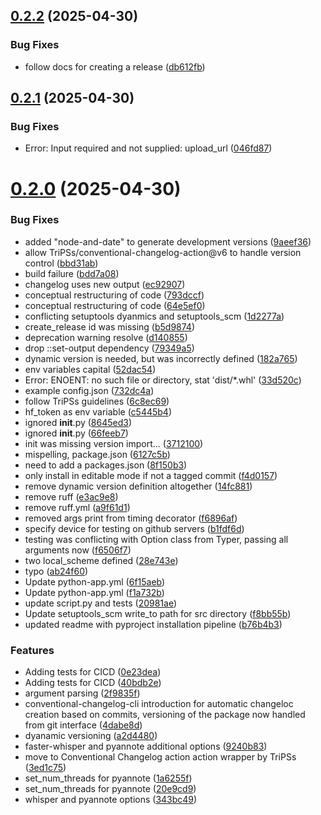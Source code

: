 ## [0.2.2](https://github.com/Global-Health-Engineering/ghe_transcribe/compare/v0.2.1...v0.2.2) (2025-04-30)


### Bug Fixes

* follow docs for creating a release ([db612fb](https://github.com/Global-Health-Engineering/ghe_transcribe/commit/db612fb55349c89ac29d004c00be299e7bc7005f))



## [0.2.1](https://github.com/Global-Health-Engineering/ghe_transcribe/compare/v0.2.0...v0.2.1) (2025-04-30)


### Bug Fixes

* Error: Input required and not supplied: upload_url ([046fd87](https://github.com/Global-Health-Engineering/ghe_transcribe/commit/046fd87eab9d99e1667404a8170bfb28c02b661a))



# [0.2.0](https://github.com/Global-Health-Engineering/ghe_transcribe/compare/v0.1.1...v0.2.0) (2025-04-30)


### Bug Fixes

* added "node-and-date" to generate development versions ([9aeef36](https://github.com/Global-Health-Engineering/ghe_transcribe/commit/9aeef36d55bf82014c19d6c53cb9e5f03330fe68))
* allow TriPSs/conventional-changelog-action@v6 to handle version control ([bbd31ab](https://github.com/Global-Health-Engineering/ghe_transcribe/commit/bbd31ab857930a675060403cb115277a490d8818))
* build failure ([bdd7a08](https://github.com/Global-Health-Engineering/ghe_transcribe/commit/bdd7a08fb5bba45321cae9f73a854712410218fc))
* changelog uses new output ([ec92907](https://github.com/Global-Health-Engineering/ghe_transcribe/commit/ec9290756ee3c79d0601261cfbfef8a925e19c58))
* conceptual restructuring of code ([793dccf](https://github.com/Global-Health-Engineering/ghe_transcribe/commit/793dccf9b1a37e3952b480645c3d49ac64c34e86))
* conceptual restructuring of code ([64e5ef0](https://github.com/Global-Health-Engineering/ghe_transcribe/commit/64e5ef06c2b3500bd8a94ecb2730fce4604ea57c))
* conflicting setuptools dyanmics and setuptools_scm ([1d2277a](https://github.com/Global-Health-Engineering/ghe_transcribe/commit/1d2277aeea66d19def1635a981265a99205cd720))
* create_release id was missing ([b5d9874](https://github.com/Global-Health-Engineering/ghe_transcribe/commit/b5d98742e2dd1ad922177f65e0e966ac80cb8b0e))
* deprecation warning resolve ([d140855](https://github.com/Global-Health-Engineering/ghe_transcribe/commit/d140855625fead6a846626605a19f11a4a695b90))
* drop ::set-output dependency ([79349a5](https://github.com/Global-Health-Engineering/ghe_transcribe/commit/79349a5366d9172d68ef7ae4b418724b08dd91aa))
* dynamic version is needed, but was incorrectly defined ([182a765](https://github.com/Global-Health-Engineering/ghe_transcribe/commit/182a765604e8640cdd4b030cf5d92752db018982))
* env variables capital ([52dac54](https://github.com/Global-Health-Engineering/ghe_transcribe/commit/52dac5406ed68760dd105a999b790b25aee5ae7f))
* Error: ENOENT: no such file or directory, stat 'dist/*.whl' ([33d520c](https://github.com/Global-Health-Engineering/ghe_transcribe/commit/33d520c86f9da4c7e80313eb62a4f77d2d637887))
* example config.json ([732dc4a](https://github.com/Global-Health-Engineering/ghe_transcribe/commit/732dc4a49af39a671b4a0d7c1741714af12ce8af))
* follow TriPSs guidelines ([6c8ec69](https://github.com/Global-Health-Engineering/ghe_transcribe/commit/6c8ec696139880f8dcdec73d7e06b9fb18fd4686))
* hf_token as env variable ([c5445b4](https://github.com/Global-Health-Engineering/ghe_transcribe/commit/c5445b4c163c4dc7da5e57c9aba07403cfa4a7dd))
* ignored __init__.py ([8645ed3](https://github.com/Global-Health-Engineering/ghe_transcribe/commit/8645ed39d77dca8622e720a05fc1aa89f24ed5c8))
* ignored __init__.py ([66feeb7](https://github.com/Global-Health-Engineering/ghe_transcribe/commit/66feeb730487b84fda886462ae70e4c1f9f6c7a0))
* init was missing version import... ([3712100](https://github.com/Global-Health-Engineering/ghe_transcribe/commit/3712100fdd4d15f634d2f2fe80c3fbc30bc363fb))
* mispelling, package.json ([6127c5b](https://github.com/Global-Health-Engineering/ghe_transcribe/commit/6127c5bfcee233848253d5417c169c5171fead82))
* need to add a packages.json ([8f150b3](https://github.com/Global-Health-Engineering/ghe_transcribe/commit/8f150b3e42651bdd01f119b727fc3f1bffbe1608))
* only install in editable mode if not a tagged commit ([f4d0157](https://github.com/Global-Health-Engineering/ghe_transcribe/commit/f4d0157e9d23b302726de62c56b5464b3a1c23f8))
* remove dynamic version definition altogether ([14fc881](https://github.com/Global-Health-Engineering/ghe_transcribe/commit/14fc8810944db999887fd2310615dfa93effedd8))
* remove ruff ([e3ac9e8](https://github.com/Global-Health-Engineering/ghe_transcribe/commit/e3ac9e878c2bfe632cab3084b3e47a07b006ea81))
* remove ruff.yml ([a9f61d1](https://github.com/Global-Health-Engineering/ghe_transcribe/commit/a9f61d144b16aee4dd1ccf5a0cf7d3a96c2d3535))
* removed args print from timing decorator ([f6896af](https://github.com/Global-Health-Engineering/ghe_transcribe/commit/f6896af09c0529baa4cb0b04b11dd7ec1e8e75a1))
* specify device for testing on github servers ([b1fdf6d](https://github.com/Global-Health-Engineering/ghe_transcribe/commit/b1fdf6df6a134f6433f1e9652ecee52f3262b49b))
* testing was conflicting with Option class from Typer, passing all arguments now ([f6506f7](https://github.com/Global-Health-Engineering/ghe_transcribe/commit/f6506f7b1fed4fd05d5662407614ddcec8f09ab6))
* two local_scheme defined ([28e743e](https://github.com/Global-Health-Engineering/ghe_transcribe/commit/28e743e304730956249e9449f74c863a96c28bf0))
* typo ([ab24f60](https://github.com/Global-Health-Engineering/ghe_transcribe/commit/ab24f60736ed210e7dcabb388a24a929dfc255c0))
* Update python-app.yml ([6f15aeb](https://github.com/Global-Health-Engineering/ghe_transcribe/commit/6f15aeba768237e5398b075d65a5076a35de445b))
* Update python-app.yml ([f1a732b](https://github.com/Global-Health-Engineering/ghe_transcribe/commit/f1a732b60006ba20baf1c718776c98b372ffa5a8))
* update script.py and tests ([20981ae](https://github.com/Global-Health-Engineering/ghe_transcribe/commit/20981aeafc926c62248b9b055b88f9d381eee17c))
* Update setuptools_scm write_to path for src directory ([f8bb55b](https://github.com/Global-Health-Engineering/ghe_transcribe/commit/f8bb55bd12cab68ace7100dae69c35c4833e2de5))
* updated readme with pyproject installation pipeline ([b76b4b3](https://github.com/Global-Health-Engineering/ghe_transcribe/commit/b76b4b3f0a98f934d3fb0d13dfb74c62fa67a0ca))


### Features

* Adding tests for CICD ([0e23dea](https://github.com/Global-Health-Engineering/ghe_transcribe/commit/0e23dea6ac73fdc64733dd2547bf46e7b4f0f224))
* Adding tests for CICD ([40bdb2e](https://github.com/Global-Health-Engineering/ghe_transcribe/commit/40bdb2ed750dc08427f05a5cbb73b3a2eae2eba7))
* argument parsing ([2f9835f](https://github.com/Global-Health-Engineering/ghe_transcribe/commit/2f9835fef839cb1792c937e756c3e56b3fae83ec))
* conventional-changelog-cli introduction for automatic changeloc creation based on commits, versioning of the package now handled from git interface ([4dabe8d](https://github.com/Global-Health-Engineering/ghe_transcribe/commit/4dabe8dd68fd808f6331e8ceef1f7396c2a10384))
* dyanamic versioning ([a2d4480](https://github.com/Global-Health-Engineering/ghe_transcribe/commit/a2d4480c4fddf8cdbe60ae375f180956eec3ee4d))
* faster-whisper and pyannote additional options ([9240b83](https://github.com/Global-Health-Engineering/ghe_transcribe/commit/9240b834a54f21733411cdd0f3785840c275f427))
* move to Conventional Changelog action action wrapper by TriPSs ([3ed1c75](https://github.com/Global-Health-Engineering/ghe_transcribe/commit/3ed1c7516eaea5ac4051b1eb9595873b7a202f16))
* set_num_threads for pyannote ([1a6255f](https://github.com/Global-Health-Engineering/ghe_transcribe/commit/1a6255f254e26bb6452c582e1ec83ecaa8c62cf1))
* set_num_threads for pyannote ([20e9cd9](https://github.com/Global-Health-Engineering/ghe_transcribe/commit/20e9cd9f9113e419b8802ef5c109df7a06f6bdd4))
* whisper and pyannote options ([343bc49](https://github.com/Global-Health-Engineering/ghe_transcribe/commit/343bc49663abbe572ce92f5214dfcdd314fbd82c))



